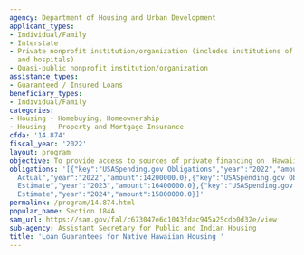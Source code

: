 ```yaml
---
agency: Department of Housing and Urban Development
applicant_types:
- Individual/Family
- Interstate
- Private nonprofit institution/organization (includes institutions of higher education
  and hospitals)
- Quasi-public nonprofit institution/organization
assistance_types:
- Guaranteed / Insured Loans
beneficiary_types:
- Individual/Family
categories:
- Housing - Homebuying, Homeownership
- Housing - Property and Mortgage Insurance
cfda: '14.874'
fiscal_year: '2022'
layout: program
objective: To provide access to sources of private financing on  Hawaiian home lands.
obligations: '[{"key":"USASpending.gov Obligations","year":"2022","amount":0.0},{"key":"SAM.gov
  Actual","year":"2022","amount":14200000.0},{"key":"USASpending.gov Obligations","year":"2023","amount":0.0},{"key":"SAM.gov
  Estimate","year":"2023","amount":16400000.0},{"key":"USASpending.gov Obligations","year":"2024","amount":0.0},{"key":"SAM.gov
  Estimate","year":"2024","amount":15800000.0}]'
permalink: /program/14.874.html
popular_name: Section 184A
sam_url: https://sam.gov/fal/c673047e6c1043fdac945a25cdb0d32e/view
sub-agency: Assistant Secretary for Public and Indian Housing
title: 'Loan Guarantees for Native Hawaiian Housing '
---
```

